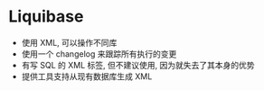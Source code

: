 # Liquibase

* 使用 XML, 可以操作不同库
* 使用一个 changelog 来跟踪所有执行的变更
* 有写 SQL 的 XML 标签, 但不建议使用, 因为就失去了其本身的优势
* 提供工具支持从现有数据库生成 XML
